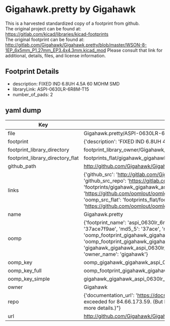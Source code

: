 # Gigahawk.pretty by Gigahawk  
This is a harvested standardized copy of a footprint from github.  
The original project can be found at:  
https://gitlab.com/kicad/libraries/kicad-footprints  
The original footprint can be found at:
http://gitlab.com/Gigahawk/Gigahawk.pretty/blob/master/WSON-8-1EP_6x5mm_P1.27mm_EP3.4x4.3mm.kicad_mod
Please consult that link for additional, details, files, and license information.  
## Footprint Details
* description: FIXED IND 6.8UH 4.5A 60 MOHM SMD  
* libraryLink: ASPI-0630LR-6R8M-T15  
* number_of_pads: 2  
## yaml dump  
| Key | Value |  
| --- | --- |  
| file | Gigahawk.pretty/ASPI-0630LR-6R8M-T15.kicad_mod |  
| footprint | {'description': 'FIXED IND 6.8UH 4.5A 60 MOHM SMD', 'libraryLink': 'ASPI-0630LR-6R8M-T15', 'number_of_pads': 2} |  
| footprint_library_directory | footprint_library_owner/Gigahawk_Gigahawk.pretty |  
| footprint_library_directory_flat | footprints_flat/gigahawk_gigahawk_aspi_0630lr_6r8m_t15/working |  
| github_path | http://github.com/Gigahawk/Gigahawk.pretty/blob/master/ASPI-0630LR-6R8M-T15.kicad_mod |  
| links | {'github_src': 'http://gitlab.com/Gigahawk/Gigahawk.pretty/blob/master/WSON-8-1EP_6x5mm_P1.27mm_EP3.4x4.3mm.kicad_mod', 'github_src_repo': 'https://gitlab.com/kicad/libraries/kicad-footprints', 'oomp_bot': 'footprints/gigahawk_gigahawk_aspi_0630lr_6r8m_t15/working', 'oomp_bot_github': 'https://github.com/oomlout/oomlout_oomp_footprint_bot/tree/main/footprints/gigahawk_gigahawk_aspi_0630lr_6r8m_t15/working', 'oomp_src_flat': 'footprints_flat/footprints_flat/gigahawk_gigahawk_aspi_0630lr_6r8m_t15/working', 'oomp_src_flat_github': 'https://github.com/oomlout/oomlout_oomp_footprint_src/tree/main/footprints_flat/gigahawk_gigahawk_aspi_0630lr_6r8m_t15/working'} |  
| name | Gigahawk.pretty |  
| oomp | {'footprint_name': 'aspi_0630lr_6r8m_t15', 'library_name': 'gigahawk', 'md5': '37ace7f9aeab71e896aa7f362a8e4f9c', 'md5_10': '37ace7f9ae', 'md5_5': '37ace', 'md5_6': '37ace7', 'oomp_key': 'oomp_gigahawk_gigahawk_aspi_0630lr_6r8m_t15', 'oomp_key_extra': 'oomp_footprint_gigahawk_gigahawk_aspi_0630lr_6r8m_t15', 'oomp_key_full': 'oomp_footprint_gigahawk_gigahawk_aspi_0630lr_6r8m_t15_37ace7', 'oomp_key_simple': 'gigahawk_gigahawk_aspi_0630lr_6r8m_t15', 'original_filename': 'Gigahawk.pretty/ASPI-0630LR-6R8M-T15.kicad_mod', 'owner_name': 'gigahawk'} |  
| oomp_key | oomp_gigahawk_gigahawk_aspi_0630lr_6r8m_t15 |  
| oomp_key_full | oomp_footprint_gigahawk_gigahawk_aspi_0630lr_6r8m_t15 |  
| oomp_key_simple | gigahawk_gigahawk_aspi_0630lr_6r8m_t15 |  
| owner | Gigahawk |  
| repo | {'documentation_url': 'https://docs.github.com/rest/overview/resources-in-the-rest-api#rate-limiting', 'message': "API rate limit exceeded for 84.66.173.59. (But here's the good news: Authenticated requests get a higher rate limit. Check out the documentation for more details.)"} |  
| url | http://github.com/Gigahawk/Gigahawk.pretty |  

